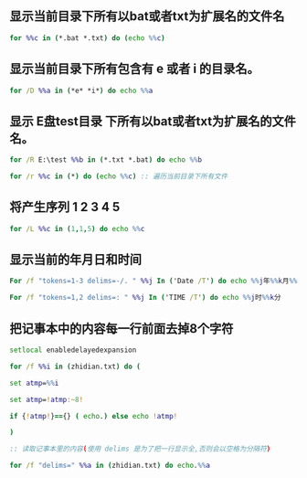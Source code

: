 ## 显示当前目录下所有以bat或者txt为扩展名的文件名
```bat
for %%c in (*.bat *.txt) do (echo %%c)
```
## 显示当前目录下所有包含有 e 或者 i 的目录名。
```bat
for /D %%a in (*e* *i*) do echo %%a
```
## 显示 E盘test目录 下所有以bat或者txt为扩展名的文件名。
```bat
for /R E:\test %%b in (*.txt *.bat) do echo %%b

for /r %%c in (*) do (echo %%c) :: 遍历当前目录下所有文件
```
## 将产生序列 1 2 3 4 5
```bat
for /L %%c in (1,1,5) do echo %%c
```
## 显示当前的年月日和时间
```bat
For /f "tokens=1-3 delims=-/. " %%j In ('Date /T') do echo %%j年%%k月%%l日

For /f "tokens=1,2 delims=: " %%j In ('TIME /T') do echo %%j时%%k分
```
## 把记事本中的内容每一行前面去掉8个字符
```bat
setlocal enabledelayedexpansion

for /f %%i in (zhidian.txt) do (

set atmp=%%i

set atmp=!atmp:~8!

if {!atmp!}=={} ( echo.) else echo !atmp!

)

:: 读取记事本里的内容(使用 delims 是为了把一行显示全,否则会以空格为分隔符)

for /f "delims=" %%a in (zhidian.txt) do echo.%%a
```